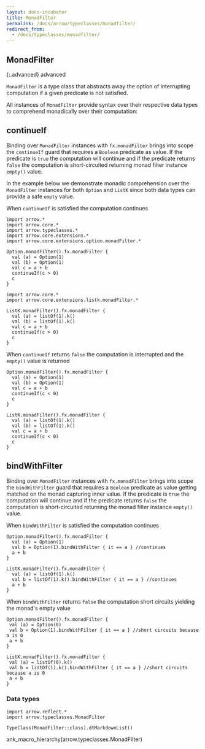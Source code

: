 ```yaml
---
layout: docs-incubator
title: MonadFilter
permalink: /docs/arrow/typeclasses/monadfilter/
redirect_from:
  - /docs/typeclasses/monadfilter/
---
```


## MonadFilter

{:.advanced}
advanced

`MonadFilter` is a type class that abstracts away the option of interrupting computation if a given predicate is not satisfied.

All instances of `MonadFilter` provide syntax over their respective data types to comprehend monadically over their computation:

## continueIf

Binding over `MonadFilter` instances with `fx.monadFilter` brings into scope the `continueIf` guard that requires a `Boolean` predicate as value. If the predicate is `true` the computation will continue and if the predicate returns `false` the computation is short-circuited returning monad filter instance `empty()` value.

In the example below we demonstrate monadic comprehension over the `MonadFilter` instances for both `Option` and `ListK` since both data types can provide a safe `empty` value.

When `continueIf` is satisfied the computation continues

```kotlin:ank
import arrow.*
import arrow.core.*
import arrow.typeclasses.*
import arrow.core.extensions.*
import arrow.core.extensions.option.monadFilter.*

Option.monadFilter().fx.monadFilter {
  val (a) = Option(1)
  val (b) = Option(1)
  val c = a + b
  continueIf(c > 0)
  c
}
```

```kotlin:ank
import arrow.core.*
import arrow.core.extensions.listk.monadFilter.*

ListK.monadFilter().fx.monadFilter {
  val (a) = listOf(1).k()
  val (b) = listOf(1).k()
  val c = a + b
  continueIf(c > 0)
  c
}
```    

When `continueIf` returns `false` the computation is interrupted and the `empty()` value is returned

```kotlin:ank
Option.monadFilter().fx.monadFilter {
  val (a) = Option(1)
  val (b) = Option(1)
  val c = a + b
  continueIf(c < 0)
  c
}
```

```kotlin:ank
ListK.monadFilter().fx.monadFilter {
  val (a) = listOf(1).k()
  val (b) = listOf(1).k()
  val c = a + b
  continueIf(c < 0)
  c
}
```    

## bindWithFilter

Binding over `MonadFilter` instances with `fx.monadFilter` brings into scope the `bindWithFilter` guard that requires a `Boolean` predicate as value getting matched on the monad capturing inner value. If the predicate is `true` the computation will continue and if the predicate returns `false` the computation is short-circuited returning the monad filter instance `empty()` value.

When `bindWithFilter` is satisfied the computation continues

```kotlin:ank
Option.monadFilter().fx.monadFilter {
  val (a) = Option(1)
  val b = Option(1).bindWithFilter { it == a } //continues
  a + b
}
```

```kotlin:ank
ListK.monadFilter().fx.monadFilter {
  val (a) = listOf(1).k()
  val b = listOf(1).k().bindWithFilter { it == a } //continues
  a + b
}
```

When `bindWithFilter` returns `false` the computation short circuits yielding the monad's empty value

```kotlin:ank
Option.monadFilter().fx.monadFilter {
 val (a) = Option(0)
 val b = Option(1).bindWithFilter { it == a } //short circuits because a is 0
 a + b
}
```   

```kotlin:ank
ListK.monadFilter().fx.monadFilter {
 val (a) = listOf(0).k()
 val b = listOf(1).k().bindWithFilter { it == a } //short circuits because a is 0
 a + b
}
```

### Data types

```kotlin:ank:replace
import arrow.reflect.*
import arrow.typeclasses.MonadFilter

TypeClass(MonadFilter::class).dtMarkdownList()
```

ank_macro_hierarchy(arrow.typeclasses.MonadFilter)
